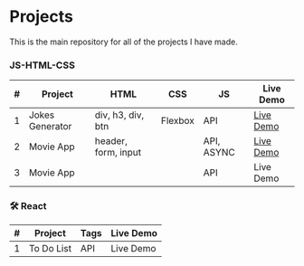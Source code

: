 
# Projects

This is the main repository for all of the projects I have made.


### JS-HTML-CSS
  
| # | Project        | HTML               | CSS           | JS                | Live Demo                                                 |
| - | -------------- | ------------------ | ------------- |-------------------| --------------------------------------------------------- |
| 1 | Jokes Generator| div, h3, div, btn  | Flexbox       | API               |[Live Demo](https://verdant-seahorse-dec89b.netlify.app/)  |
| 2 | Movie App      |header, form, input |               | API, ASYNC        |[Live Demo](https://main--illustrious-speculoos-f1e7f0.netlify.app/) |
| 3 | Movie App      |                    |               | API               |Live Demo                                                  |



### 🛠 React
  
| # | Project     | Tags | Live Demo |
| - | ----------- | ---- | ----- |
| 1 | To Do List  | API  | Live Demo |
